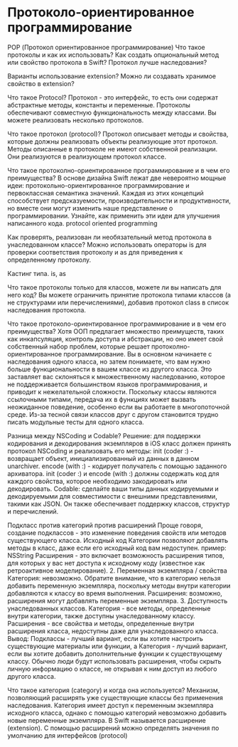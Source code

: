 # Протоколо-ориентированное программирование

POP (Протокол ориентированное программирование)
Что такое протоколы и как их использовать?
Как создать опциональный метод или свойство протокола в Swift?
Протокол лучше наследования?

Варианты использование extension? Можно ли создавать хранимое свойство в
extension?

Что такое Protocol?
Протокол - это интерфейс, то есть они содержат абстрактные методы, константы и переменные. Протоколы обеспечивают совместную функциональность между классами. Вы можете реализовать несколько протоколов.

Что такое протокол (protocol)?
Протокол описывает методы и свойства, которые должны реализовать объекты реализующие этот протокол. Методы описанные в протоколе не имеют собственной реализации. Они реализуются в реализующем протокол классе.

Что такое протоколно-ориентированное программирование и в чем его преимущества?
В основе дизайна Swift лежат две невероятно мощные идеи: протокольно-ориентированное программирование и первоклассная семантика значений. Каждая из этих концепций способствует предсказуемости, производительности и продуктивности, но вместе они могут изменить наше представление о программировании. Узнайте, как применить эти идеи для улучшения написанного кода. protocol oriented programming

Как проверять, реализован ли необязательный метод протокола в унаследованном классе?
Можно использовать операторы is для проверки соответствия протоколу и as для приведения к определенному протоколу.

Кастинг типа. i​s, as

Что такое протоколы только для классов, можете ли вы написать для него код?
Вы можете ограничить принятие протокола типами классов (а не структурами или перечислениями), добавив протокол class в список наследования протокола.

Что такое протоколо-ориентированное программирование и в чем его преимущества?
Хотя ООП предлагает множество преимуществ, таких как инкапсуляция, контроль доступа и абстракции, но оно имеет свой собственный набор проблем, которые решает протоколно-ориентированное программирование.
Вы в основном начинаете с наследования одного класса, но затем понимаете, что вам нужно больше функциональности в вашем классе из другого класса. Это заставляет вас склоняться к множественному наследованию, которое не поддерживается большинством языков программирования, и приводит к нежелательной сложности.
Поскольку классы являются ссылочными типами, передача их в функциях может вызвать неожиданное поведение, особенно если вы работаете в многопоточной среде.
Из-за тесной связи классов друг с другом становится трудно писать модульные тесты для одного класса.

Разница между NSCoding и Codable?
Решение: для поддержки кодирования и декодирования экземпляров в iOS класс должен принять протокол NSCoding и реализовать его методы:
init (coder :) - возвращает объект, инициализированный из данных в данном unarchiver.
encode (with :) - кодирует получатель с помощью заданного архиватора.
init (coder :) и encode (with :) должны содержать код для каждого свойства, которое необходимо закодировать или декодировать.
Codable: сделайте ваши типы данных кодируемыми и декодируемыми для совместимости с внешними представлениями, такими как JSON. Он также обеспечивает поддержку классов, структур и перечислений.

Подкласс против категорий против расширений
Проще говоря, создание подклассов - это изменение поведения свойств или методов существующего класса.
Исходный код
Категории позволяют добавлять методы в класс, даже если его исходный код вам недоступен. пример: NSString
Расширения - это включает возможность расширения типов, для которых у вас нет доступа к исходному коду (известное как ретроактивное моделирование).
2. Переменная экземпляра / свойства
Категория: невозможно. Обратите внимание, что в категорию нельзя добавить переменную экземпляра, поскольку методы внутри категории добавляются к классу во время выполнения.
Расширения: возможно, расширения могут добавлять переменные экземпляра.
3. Доступность унаследованных классов.
Категория - все методы, определенные внутри категории, также доступны унаследованному классу.
Расширения - все свойства и методы, определенные внутри расширения класса, недоступны даже для унаследованного класса.
Вывод:
Подклассы - лучший вариант, если вы хотите настроить существующие материалы или функции, а Категория - лучший вариант, если вы хотите добавить дополнительные функции к существующему классу.
Обычно люди будут использовать расширения, чтобы скрыть личную информацию о классе, не открывая к ним доступ из любого другого класса.

Что такое категория (category) и когда она используется?
Механизм, позволяющий расширять уже существующие классы без применения наследования. Категория имеет доступ к переменным экземпляра исходного класса, однако с помощью категорий невозможно добавить новые переменные экземпляра.
В Swift называется расширение (extension). С помощью расширений можно определять значения по умолчанию для интерфейсов (protocol)
